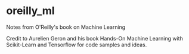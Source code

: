 # oreilly_ml
Notes from O'Reilly's book on Machine Learning

Credit to Aurelien Geron and his book Hands-On Machine Learning with
Scikit-Learn and Tensorflow for code samples and ideas.

